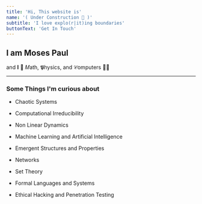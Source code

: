 ```yaml
---
title: 'Hi, This website is'
name: '( Under Construction 🚧 )'
subtitle: 'I love explo(r|it)ing boundaries'
buttonText: 'Get In Touch'
---
```


## I am Moses Paul

and 𝐈 💖 𝑀ath, 𝕻hysics, and 𝒞omputers 👨‍💻

---

### Some Things I'm curious about

- Chaotic Systems

- Computational Irreducibility

- Non Linear Dynamics

- Machine Learning and Artificial Intelligence

- Emergent Structures and Properties

- Networks

- Set Theory

- Formal Languages and Systems

- Ethical Hacking and Penetration Testing
